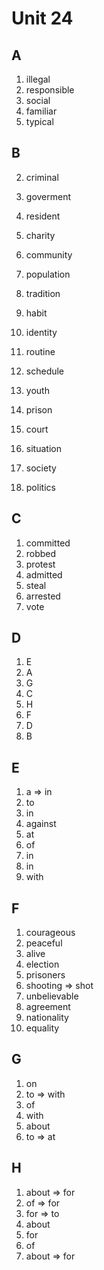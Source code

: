 # Unit 24

## A
1. illegal
2. responsible
3. social
4. familiar
5. typical

## B
2. criminal
7. goverment
9. resident
10. charity
12. community
14. population
16. tradition

1. habit
3. identity
4. routine
5. schedule
6. youth
8. prison
10. court
11. situation
13. society
15. politics

## C
1. committed
2. robbed
3. protest
4. admitted
5. steal
6. arrested
7. vote

## D
1. E
2. A
3. G
4. C
5. H
6. F
7. D
8. B

## E
1. a => in
2. to
3. in
4. against
5. at
6. of
7. in
8. in
9. with

## F
1. courageous
2. peaceful
3. alive
4. election
5. prisoners
6. shooting => shot
7. unbelievable
8. agreement
9. nationality
10. equality

## G
1. on
2. to => with
3. of
4. with
5. about
6. to => at

## H
1. about => for
2. of => for
3. for => to
4. about
5. for
6. of
7. about => for